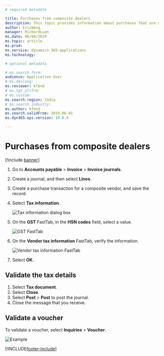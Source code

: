 ```yaml
---
# required metadata

title: Purchases from composite dealers
description: This topic provides information about purchases that are made from a composite dealer.
author: EricWang
manager: RichardLuan
ms.date: 06/04/2019
ms.topic: article
ms.prod: 
ms.service: dynamics-365-applications
ms.technology: 

# optional metadata

# ms.search.form: 
audience: Application User
# ms.devlang: 
ms.reviewer: kfend
# ms.tgt_pltfrm: 
# ms.custom: 
ms.search.region: India
# ms.search.industry: 
ms.author: kfend
ms.search.validFrom: 2019-06-01
ms.dyn365.ops.version: 10.0.4

---
```


# Purchases from composite dealers

[!include [banner](../includes/banner.md)]

1. Go to **Accounts payable** \> **Invoice** \> **Invoice journals**.
2. Create a journal, and then select **Lines**.
3. Create a purchase transaction for a composite vendor, and save the record.
4. Select **Tax information**.

    ![Tax information dialog box](media/Annotation-2019-05-16-101054.png)

5. On the **GST** FastTab, in the **HSN codes** field, select a value.

    ![GST FastTab](media/Annotation-2019-05-16-101138.png)

6. On the **Vendor tax information** FastTab, verify the information.

    ![Vendor tax information FastTab](media/Annotation-2019-05-16-101246.png)

7. Select **OK**.

## Validate the tax details

1. Select **Tax document**.
2. Select **Close**.
3. Select **Post** \> **Post** to post the journal.
4. Close the message that you receive.

## Validate a voucher

To validate a voucher, select **Inquiries** \> **Voucher**.

![Example](media/Annotation-2019-05-16-100656.png)


[!INCLUDE[footer-include](../../includes/footer-banner.md)]